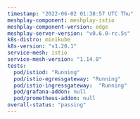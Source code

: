 ```yaml
---
timestamp: "2022-06-02 01:38:57 UTC Thu"
meshplay-component: meshplay-istio
meshplay-component-version: edge
meshplay-server-version: "v0.6.0-rc.5s"
k8s-distro: minikube
k8s-version: "v1.20.1"
service-mesh: istio
service-mesh-version: "1.14.0"
tests:
  pod/istiod: "Running"
  pod/istio-egressgateway: "Running"
  pod/istio-ingressgateway:  "Running"
  pod/grafana-addon: null
  pod/prometheus-addon: null
overall-status: "passing"
---
```

